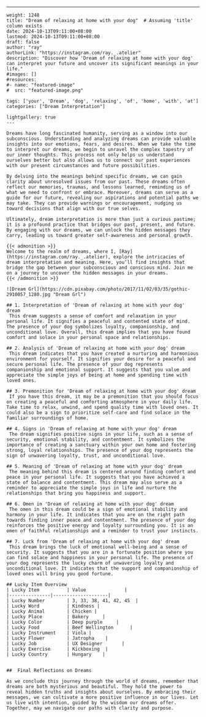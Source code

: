 ---
    weight: 1248
    title: "Dream of relaxing at home with your dog"  # Assuming 'title' column exists
    date: 2024-10-13T09:11:00+08:00
    lastmod: 2024-10-13T09:11:00+08:00
    draft: false
    author: "ray"
    authorLink: "https://instagram.com/ray._.atelier"
    description: "Discover how 'Dream of relaxing at home with your dog' can interpret your future and uncover its significant meanings in your life."
    #images: []
    #resources:
    #- name: "featured-image"
    #  src: "featured-image.png"
    
    tags: ['your', 'Dream', 'dog', 'relaxing', 'of', 'home', 'with', 'at']
    categories: ["Dream Interpretation"]
    
    lightgallery: true
    ---
    
    Dreams have long fascinated humanity, serving as a window into our subconscious. Understanding and analyzing dreams can provide valuable insights into our emotions, fears, and desires. When we take the time to interpret our dreams, we begin to unravel the complex tapestry of our inner thoughts. This process not only helps us understand ourselves better but also allows us to connect our past experiences with our present circumstances and future possibilities.
    
    By delving into the meanings behind specific dreams, we can gain clarity about unresolved issues from our past. These dreams often reflect our memories, traumas, and lessons learned, reminding us of what we need to confront or embrace. Moreover, dreams can serve as a guide for our future, revealing our aspirations and potential paths we may take. They can provide warnings or encouragement, nudging us toward decisions that align with our true selves.
    
    Ultimately, dream interpretation is more than just a curious pastime; it is a profound practice that bridges our past, present, and future. By engaging with our dreams, we can unlock the hidden messages they carry, leading us toward greater self-awareness and personal growth.
    
    {{< admonition >}}
    Welcome to the realm of dreams, where I, [Ray](https://instagram.com/ray._.atelier), explore the intricacies of dream interpretation and meaning. Here, you’ll find insights that bridge the gap between your subconscious and conscious mind. Join me on a journey to uncover the hidden messages in your dreams.
    {{< /admonition >}}
    
    ![Dream Grl](https://cdn.pixabay.com/photo/2017/11/02/03/35/gothic-2910057_1280.jpg "Dream Grl")
    
    ## 1. Interpretation of 'Dream of relaxing at home with your dog' dream
     This dream suggests a sense of comfort and relaxation in your personal life. It signifies a peaceful and contented state of mind. The presence of your dog symbolizes loyalty, companionship, and unconditional love. Overall, this dream implies that you have found comfort and solace in your personal space and relationships.
    
    ## 2. Analysis of 'Dream of relaxing at home with your dog' dream
     This dream indicates that you have created a nurturing and harmonious environment for yourself. It signifies your desire for a peaceful and secure personal life. The presence of your dog represents companionship and emotional support. It suggests that you value and appreciate the simple joys of being at home and spending time with loved ones.
    
    ## 3. Premonition for 'Dream of relaxing at home with your dog' dream
     If you have this dream, it may be a premonition that you should focus on creating a peaceful and comforting atmosphere in your daily life. Take time to relax, unwind, and spend quality time with loved ones. It could also be a sign to prioritize self-care and find solace in the familiar surroundings of home.
    
    ## 4. Signs in 'Dream of relaxing at home with your dog' dream
     The dream signifies positive signs in your life, such as a sense of security, emotional stability, and contentment. It symbolizes the importance of creating a sanctuary within your own home and fostering strong, loyal relationships. The presence of your dog represents the sign of unwavering loyalty, trust, and unconditional love.
    
    ## 5. Meaning of 'Dream of relaxing at home with your dog' dream
     The meaning behind this dream is centered around finding comfort and peace in your personal life. It suggests that you have achieved a state of balance and contentment. This dream may also serve as a reminder to appreciate the simple joys in life and nurture the relationships that bring you happiness and support.
    
    ## 6. Omen in 'Dream of relaxing at home with your dog' dream
     The omen in this dream could be a sign of emotional stability and harmony in your life. It indicates that you are on the right path towards finding inner peace and contentment. The presence of your dog reinforces the positive energy and loyalty surrounding you. It is an omen of faithful relationships and a reminder to trust your instincts.
    
    ## 7. Luck from 'Dream of relaxing at home with your dog' dream
     This dream brings the luck of emotional well-being and a sense of security. It suggests that you are in a fortunate position where you can find solace and happiness in your personal life. The presence of your dog represents the lucky charm of unwavering loyalty and unconditional love. It indicates that the support and companionship of loved ones will bring you good fortune.
    
    ## Lucky Item Overview
    | Lucky Item          | Value              |
    |---------------|--------------------|
    | Lucky Number        | 3, 33, 38, 41, 42, 45  |
    | Lucky Word          | Kindness |
    | Lucky Animal        | Chicken |
    | Lucky Place         | Bakery     |
    | Lucky Color         | Deep purple     |
    | Lucky Food          | Beef Wellington      |
    | Lucky Instrument    | Viola |
    | Lucky Flower        | Jatropha    |
    | Lucky Job           | UX Designer       |
    | Lucky Exercise      | Kickboxing  |
    | Lucky Country       | Hungary    |
    
    
    ##  Final Reflections on Dreams
    
    As we conclude this journey through the world of dreams, remember that dreams are both mysterious and beautiful. They hold the power to reveal hidden truths and insights about ourselves. By embracing their messages, we can cultivate a more positive influence in our lives. Let us live with intention, guided by the wisdom our dreams offer. Together, may we navigate our paths with clarity and purpose.
    